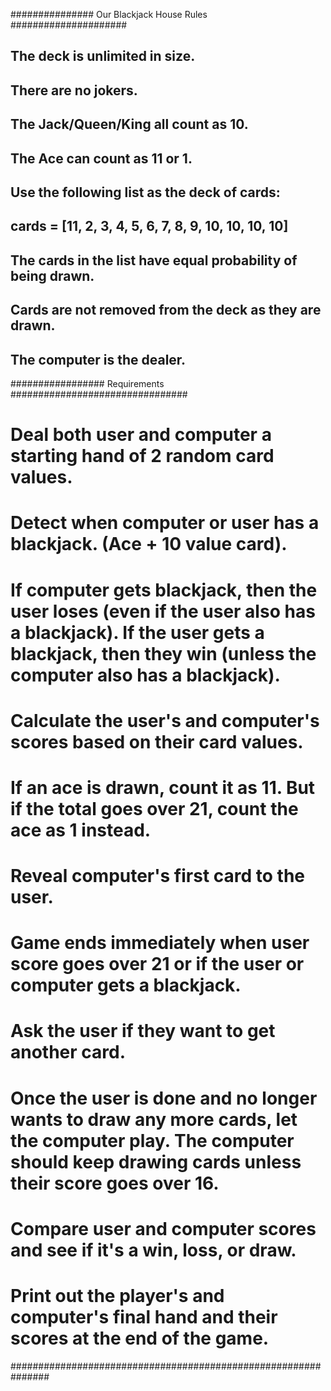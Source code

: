 ############### Our Blackjack House Rules #####################

## The deck is unlimited in size.
## There are no jokers.
## The Jack/Queen/King all count as 10.
## The Ace can count as 11 or 1.
## Use the following list as the deck of cards:
## cards = [11, 2, 3, 4, 5, 6, 7, 8, 9, 10, 10, 10, 10]
## The cards in the list have equal probability of being drawn.
## Cards are not removed from the deck as they are drawn.
## The computer is the dealer.

################# Requirements ################################

# Deal both user and computer a starting hand of 2 random card values.
# Detect when computer or user has a blackjack. (Ace + 10 value card).
# If computer gets blackjack, then the user loses (even if the user also has a blackjack). If the user gets a blackjack, then they win (unless the computer also has a blackjack).
# Calculate the user's and computer's scores based on their card values.
# If an ace is drawn, count it as 11. But if the total goes over 21, count the ace as 1 instead.
# Reveal computer's first card to the user.
# Game ends immediately when user score goes over 21 or if the user or computer gets a blackjack.
# Ask the user if they want to get another card.
# Once the user is done and no longer wants to draw any more cards, let the computer play. The computer should keep drawing cards unless their score goes over 16.
# Compare user and computer scores and see if it's a win, loss, or draw.
# Print out the player's and computer's final hand and their scores at the end of the game.

###############################################################